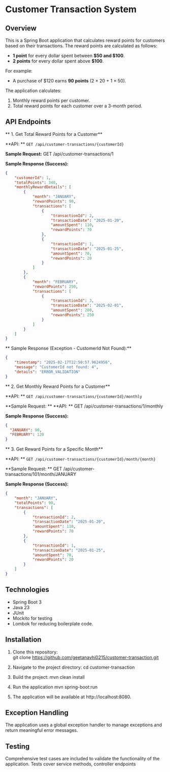 # Customer Transaction System

## Overview
This is a Spring Boot application that calculates reward points for customers based on their transactions. The reward points are calculated as follows:
- **1 point** for every dollar spent between **$50 and $100**.
- **2 points** for every dollar spent above **$100**.

For example:
- A purchase of $120 earns **90 points** (2 × 20 + 1 × 50).

The application calculates:
1. Monthly reward points per customer.
2. Total reward points for each customer over a 3-month period.


## API Endpoints

** 1. Get Total Reward Points for a Customer**

**API: ** `GET /api/customer-transactions/{customerId}`

**Sample Request:** GET /api/customer-transactions/1

**Sample Response (Success):**

```json
{
    "customerId": 1,
    "totalPoints": 340,
    "monthlyRewardDetails": [
        {
            "month": "JANUARY",
            "rewardPoints": 90,
            "transactions": [
                {
                    "transactionId": 2,
                    "transactionDate": "2025-01-20",
                    "amountSpent": 110,
                    "rewardPoints": 70
                },
                {
                    "transactionId": 1,
                    "transactionDate": "2025-01-25",
                    "amountSpent": 70,
                    "rewardPoints": 20
                }
            ]
        },
        {
            "month": "FEBRUARY",
            "rewardPoints": 250,
            "transactions": [
                {
                    "transactionId": 3,
                    "transactionDate": "2025-02-01",
                    "amountSpent": 200,
                    "rewardPoints": 250
                }
            ]
        }
    ]
}
```


** Sample Response (Exception - CustomerId Not Found):**

```json
{
    "timestamp": "2025-02-17T22:50:57.9624956",
    "message": "CustomerId not found: 4",
    "details": "ERROR_VALIDATION"
}
```

** 2. Get Monthly Reward Points for a Customer**

**API: ** `GET /api/customer-transactions/{customerId}/monthly`

**Sample Request: **
**API: ** GET /api/customer-transactions/1/monthly

**Sample Response (Success):**

```json
{
  "JANUARY": 90,
  "FEBRUARY": 120
}
```

** 3. Get Reward Points for a Specific Month**

**API: ** `GET /api/customer-transactions/{customerId}/month/{month}`

**Sample Request: ** GET /api/customer-transactions/101/month/JANUARY

**Sample Response (Success):**

```json
{
    "month": "JANUARY",
    "totalPoints": 90,
    "transactions": [
        {
            "transactionId": 2,
            "transactionDate": "2025-01-20",
            "amountSpent": 110,
            "rewardPoints": 70
        },
        {
            "transactionId": 1,
            "transactionDate": "2025-01-25",
            "amountSpent": 70,
            "rewardPoints": 20
        }
    ]
}
```

## Technologies
- Spring Boot 3
- Java 23
- JUnit
- Mockito for testing
- Lombok for reducing boilerplate code.

## Installation
1. Clone this repository:   
   git clone https://github.com/geetanavhi0215/customer-transaction.git
   
2. Navigate to the project directory: 
   cd customer-transaction
   
3. Build the project:
   mvn clean install
   
4. Run the application
   mvn spring-boot:run
   
5. The application will be available at http://localhost:8080.
   
## Exception Handling
The application uses a global exception handler to manage exceptions and return meaningful error messages.

## Testing
Comprehensive test cases are included to validate the functionality of the application. Tests cover service methods, controller endpoints
